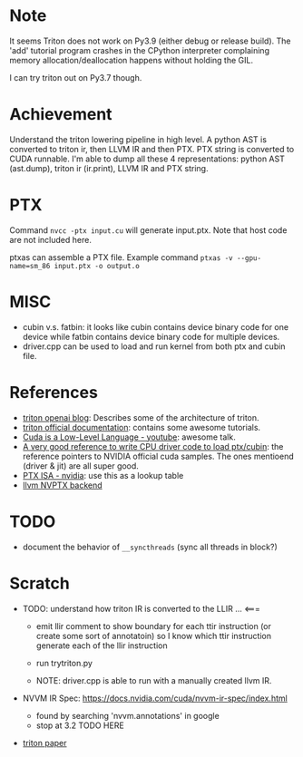 # Note
It seems Triton does not work on Py3.9 (either debug or release build). The 'add' tutorial program crashes in the CPython interpreter complaining memory allocation/deallocation happens without holding the GIL.

I can try triton out on Py3.7 though.

# Achievement
Understand the triton lowering pipeline in high level. A python AST is converted to triton ir, then LLVM IR and then PTX. PTX string is converted to CUDA runnable. I'm able to dump all these 4 representations: python AST (ast.dump), triton ir (ir.print), LLVM IR and PTX string. 

# PTX
Command `nvcc -ptx input.cu` will generate input.ptx. Note that host code are not included here.

ptxas can assemble a PTX file. Example command
`ptxas -v --gpu-name=sm_86 input.ptx -o output.o`

# MISC
- cubin v.s. fatbin: it looks like cubin contains device binary code for one device while fatbin contains device binary code for multiple devices.
- driver.cpp can be used to load and run kernel from both ptx and cubin file.

# References
- [triton openai blog](https://openai.com/blog/triton/): Describes some of the architecture of triton.
- [triton official documentation](https://triton-lang.org/master/index.html): contains some awesome tutorials.
- [Cuda is a Low-Level Language - youtube](https://www.youtube.com/watch?v=KHa-OSrZPGo): awesome talk.
- [A very good reference to write CPU driver code to load ptx/cubin](https://stackoverflow.com/questions/67752857/how-can-i-create-an-executable-to-run-a-kernel-in-a-given-ptx-file): the reference pointers to NVIDIA official cuda samples. The ones mentioend (driver & jit) are all super good.
- [PTX ISA - nvidia](https://docs.nvidia.com/cuda/parallel-thread-execution/index.html): use this as a lookup table
- [llvm NVPTX backend](https://llvm.org/docs/NVPTXUsage.html)

# TODO
- document the behavior of `__syncthreads` (sync all threads in block?)

# Scratch

- TODO: understand how triton IR is converted to the LLIR ... <===
  - emit llir comment to show boundary for each ttir instruction (or create some sort of annotatoin) so I know which ttir instruction generate each of the llir instruction
  - run trytriton.py
 
  - NOTE: driver.cpp is able to run with a manually created llvm IR.

- NVVM IR Spec: https://docs.nvidia.com/cuda/nvvm-ir-spec/index.html
  - found by searching 'nvvm.annotations' in google
  - stop at 3.2 TODO HERE

- [triton paper](https://www.eecs.harvard.edu/~htk/publication/2019-mapl-tillet-kung-cox.pdf)
